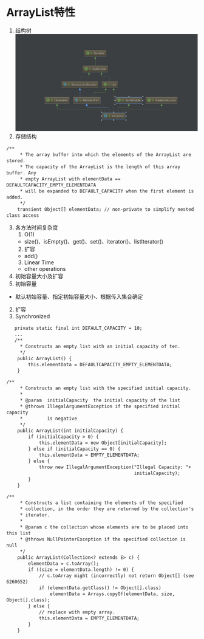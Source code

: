 # ArrayList特性
1.  结构树
![ArrayList结构树](https://github.com/WuwenGitHub/Notebook/blob/master/pics/ArrayList%E7%BB%93%E6%9E%84%E6%A0%91.png)
2. 存储结构
```
/**
     * The array buffer into which the elements of the ArrayList are stored.
     * The capacity of the ArrayList is the length of this array buffer. Any
     * empty ArrayList with elementData == DEFAULTCAPACITY_EMPTY_ELEMENTDATA
     * will be expanded to DEFAULT_CAPACITY when the first element is added.
     */
    transient Object[] elementData; // non-private to simplify nested class access
```
3. 各方法时间复杂度
   1. O(1)
   * size()、isEmpty()、get()、set()、iterator()、listIterator()
   2. 扩容
   * add()
   3. Linear Time
    * other operations
4.  初始容量大小及扩容
   1. 初始容量
   * 默认初始容量、指定初始容量大小、根据传入集合确定
   2. 扩容
5. Synchronized
```
   private static final int DEFAULT_CAPACITY = 10;
   ...
   /**
     * Constructs an empty list with an initial capacity of ten.
     */
    public ArrayList() {
        this.elementData = DEFAULTCAPACITY_EMPTY_ELEMENTDATA;
    }
```

```
/**
     * Constructs an empty list with the specified initial capacity.
     *
     * @param  initialCapacity  the initial capacity of the list
     * @throws IllegalArgumentException if the specified initial capacity
     *         is negative
     */
    public ArrayList(int initialCapacity) {
        if (initialCapacity > 0) {
            this.elementData = new Object[initialCapacity];
        } else if (initialCapacity == 0) {
            this.elementData = EMPTY_ELEMENTDATA;
        } else {
            throw new IllegalArgumentException("Illegal Capacity: "+
                                               initialCapacity);
        }
    }
```

```
/**
     * Constructs a list containing the elements of the specified
     * collection, in the order they are returned by the collection's
     * iterator.
     *
     * @param c the collection whose elements are to be placed into this list
     * @throws NullPointerException if the specified collection is null
     */
    public ArrayList(Collection<? extends E> c) {
        elementData = c.toArray();
        if ((size = elementData.length) != 0) {
            // c.toArray might (incorrectly) not return Object[] (see 6260652)
            if (elementData.getClass() != Object[].class)
                elementData = Arrays.copyOf(elementData, size, Object[].class);
        } else {
            // replace with empty array.
            this.elementData = EMPTY_ELEMENTDATA;
        }
    }
```
